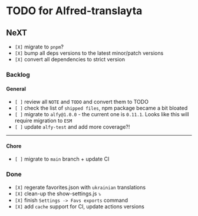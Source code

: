 # TODO for Alfred-translayta

## NeXT

- `[X]` migrate to `pnpm`?
- `[X]` bump all deps versions to the latest minor/patch versions
- `[X]` convert all dependencies to strict version


### Backlog

#### General

- `[ ]` review all `NOTE` and `TODO` and convert them to TODO
- `[ ]` check the list of `shipped files`, npm package became a bit bloated
- `[ ]` migrate to `alfy@1.0.0` - the current one is `0.11.1`. Looks like this will require migration to `ESM`
- `[ ]` update `alfy-test` and add more coverage?!

----------------------------

#### Chore

- `[ ]` migrate to `main` branch + update CI


### Done

- `[X]` regerate favorites.json with `ukrainian` translations
- `[X]` clean-up the show-settings.js ⤵️
- `[X]` finish `Settings -> Favs exports` command
- `[X]` add `cache` support for CI, update actions versions
